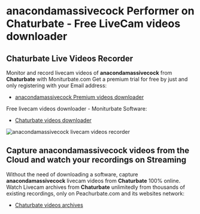 # anacondamassivecock Performer on Chaturbate - Free LiveCam videos downloader

## Chaturbate Live Videos Recorder

Monitor and record livecam videos of **anacondamassivecock** from **Chaturbate** with Moniturbate.com
Get a premium trial for free by just and only registering with your Email address:
* [anacondamassivecock Premium videos downloader](https://moniturbate.com/request-demo-licence-key.html)

Free livecam videos downloader - Moniturbate Software:
* [Chaturbate videos downloader](https://moniturbate.com/moniturbate-download-software.html)

![anacondamassivecock livecam videos recorder](https://peachurnet.com/templates/moniturbate-software.png)


## Capture anacondamassivecock videos from the Cloud and watch your recordings on Streaming

Without the need of downloading a software, capture **anacondamassivecock** livecam videos from **Chaturbate** 100% online.
Watch Livecam archives from **Chaturbate** unlimitedly from thousands of existing recordings, only on Peachurbate.com and its websites network:
* [Chaturbate videos archives](https://peachurnet.com/)